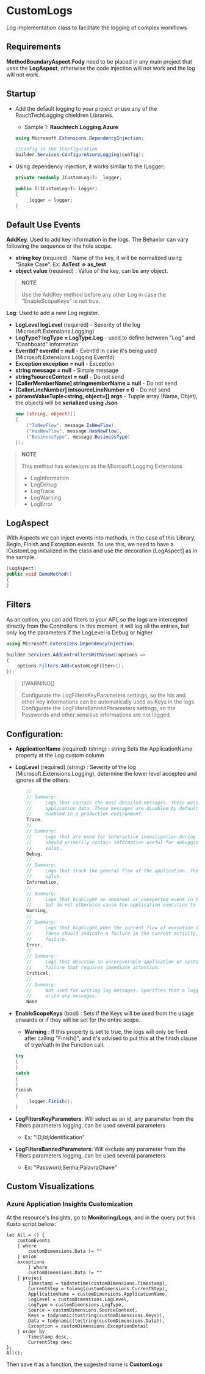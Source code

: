 # **CustomLogs**
Log implementation class to facilitate the logging of complex workflows



## **Requirements**

**MethodBoundaryAspect.Fody** need to be placed in any main project that uses the **LogAspect**, otherwise the code injection will not work and the log will not work.



## **Startup**

- Add the default logging to your project or use any of the RauchTechLogging chieldren Libraries.
    - Sample 1: **Rauchtech.Logging.Azure**
    ``` csharp
    using Microsoft.Extensions.DependencyInjection;

    //config is the IConfiguration
    builder.Services.ConfigureAzureLogging(config);
    ```    

- Using dependency injection, it works similar to the ILogger: 
    ``` csharp
    private readonly ICustomLog<T> _logger;

    public T(ICustomLog<T> logger)
    {
        _logger = logger;
    }
    ```



## **Default Use Events**

**AddKey**: Used to add key information in the logs. The Behavior can vary following the sequence or the hole scope.
- **string key** (required) : Name of the key, it will be normalized using "Snake Case". Ex: **AsTest => as_test**
- **object value** (required) : Value of the key, can be any object.
>**NOTE**
>
>Use the AddKey method before any other Log in case the "EnableScopeKeys" is not true.

**Log**: Used to add a new Log register.

- **LogLevel logLevel** (required) - Severity of the log (Microsoft.Extensions.Logging)
- **LogType? logType = LogType.Log** - used to define between "Log" and "Dashboard" information
- **EventId? eventId = null** - EventId in case it's being used (Microsoft.Extensions.Logging.EventId)
- **Exception exception = null** - Exception
- **string message = null** - Simple message
- **string?sourceContext = null** - Do not send
- **[CallerMemberName] stringmemberName = null** - Do not send
- **[CallerLineNumber] intsourceLineNumber = 0**  - Do not send
- **paramsValueTuple<string, object>[] args** - Tupple array (Name, Objet), the objects will be **serialized using Json**
    ``` csharp
    new (string, object)[]
    {
        ("IsNewFlow", message.IsNewFlow),
        ("HasNewFlow", message.HasNewFlow),
        ("BusinessType", message.BusinessType)
    });
    ```
>**NOTE**
>
>This method has extesions as the Microsoft.Logging.Extensions
>- LogInformation
>- LogDebug
>- LogTrace
>- LogWarning
>- LogError



## LogAspect

With Aspects we can inject events into methods, in the case of this Library, Begin, Finish and Exception events.
To use this, we need to have a ICustomLog initialized in the class and use the decoration [LogAspect] as in the sample.
``` csharp
[LogAspect]
public void DemoMethod()
{
}
```



## Filters


As an option, you can add filters to your API, so the logs are intercepted directly from the Controllers.
In this moment, it will log all the entries, but only log the parameters if the LogLevel is Debug or higher
``` csharp
using Microsoft.Extensions.DependencyInjection;

builder.Services.AddControllersWithViews(options =>
{
    options.Filters.Add<CustomLogFilter>();
});
```   

>[!WARNING]]
>
>Configurate the LogFiltersKeyParameters settings, so the Ids and other key informations can be automatically used as Keys in the logs.
>Configurate the LogFiltersBannedParameters settings, so the Passwords and other sensitive informations are not logged.

## **Configuration**:

- **ApplicationName** (required) (string) : string Sets the ApplicationName property at the Log custom column
- **LogLevel** (required) (string) : Severity of the log (Microsoft.Extensions.Logging), determine the lower level accepted and ignores all the others.
    ``` csharp
        //
        // Summary:
        //     Logs that contain the most detailed messages. These messages may contain sensitive
        //     application data. These messages are disabled by default and should never be
        //     enabled in a production environment.
        Trace,
        //
        // Summary:
        //     Logs that are used for interactive investigation during development. These logs
        //     should primarily contain information useful for debugging and have no long-term
        //     value.
        Debug,
        //
        // Summary:
        //     Logs that track the general flow of the application. These logs should have long-term
        //     value.
        Information,
        //
        // Summary:
        //     Logs that highlight an abnormal or unexpected event in the application flow,
        //     but do not otherwise cause the application execution to stop.
        Warning,
        //
        // Summary:
        //     Logs that highlight when the current flow of execution is stopped due to a failure.
        //     These should indicate a failure in the current activity, not an application-wide
        //     failure.
        Error,
        //
        // Summary:
        //     Logs that describe an unrecoverable application or system crash, or a catastrophic
        //     failure that requires immediate attention.
        Critical,
        //
        // Summary:
        //     Not used for writing log messages. Specifies that a logging category should not
        //     write any messages.
        None
    ```
- **EnableScopeKeys** (bool) : Sets if the Keys will be used from the usage onwards or if they will be set for the entire scope.

    - **Warning** : If this property is set to true, the logs will only be fired after calling "Finish()", and it's advised to put this at the finish clause of trye/cath in the Function call.
    ``` csharp
    try
    {
    }
    catch
    {
    }
    finish
    {
        _logger.Finish();
    }
    ```
- **LogFiltersKeyParameters**: Will select as an id, any parameter from the Filters parameters logging, can be used several parameters
    - Ex: "ID;Id;Identification"
- **LogFiltersBannedParameters**: Will exclude any parameter from the Filters parameters logging, can be used several parameters
    - Ex: "Password;Senha;PalavraChave"


## **Custom Visualizations**

### Azure Application Insights Customization

At the resource's Insights, go to **Monitoring/Logs**, and in the query put this Kusto script bellow:

``` kql
let All = () {
    customEvents
    | where 
        customDimensions.Data != ""
    | union
    exceptions
        | where 
        customDimensions.Data != ""
    | project
        Timestamp = todatetime(customDimensions.Timestamp),
        CurrentStep = tolong(customDimensions.CurrentStep),
        ApplicationName = customDimensions.ApplicationName,
        LogLevel = customDimensions.LogLevel,
        LogType = customDimensions.LogType,
        Source = customDimensions.SourceContext,
        Keys = todynamic(tostring(customDimensions.Keys)),
        Data = todynamic(tostring(customDimensions.Data)),
        Exception = customDimensions.ExceptionDetail
    | order by
        Timestamp desc,
        CurrentStep desc
};
All();
```

Then save it as a function, the sugested name is **CustomLogs**
